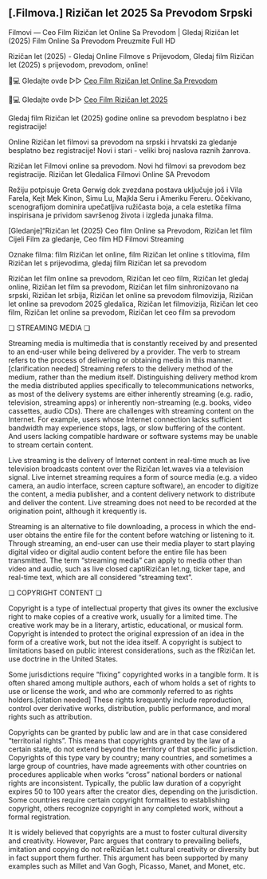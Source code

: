 ## [.Filmova.] Rizičan let 2025 Sa Prevodom Srpski

Filmovi — Ceo Film Rizičan let Online Sa Prevodom | Gledaj Rizičan let (2025) Film Online Sa Prevodom Preuzmite Full HD

Rizičan let (2025) - Gledaj Online Filmove s Prijevodom, Gledaj film Rizičan let (2025) s prijevodom, prevodom, online!

📱💻 Gledajte ovde ▷▷ [Ceo Film Rizičan let Online Sa Prevodom](https://t.co/35LV8AsNDw)

📱💻 Gledajte ovde ▷▷ [Ceo Film Rizičan let 2025](https://t.co/35LV8AsNDw)

Gledaj film Rizičan let (2025) godine online sa prevodom besplatno i bez registracije!

Online Rizičan let filmovi sa prevodom na srpski i hrvatski za gledanje besplatno bez registracije! Novi i stari - veliki broj naslova raznih žanrova.

Rizičan let Filmovi online sa prevodom. Novi hd filmovi sa prevodom bez registracije. Rizičan let Gledalica Filmovi Online SA Prevodom

Režiju potpisuje Greta Gerwig dok zvezdana postava uključuje još i Vila Farela, Kejt Mek Kinon, Simu Lu, Majkla Seru i Ameriku Fereru. Očekivano, scenografijom dominira upečatljiva ružičasta boja, a cela estetika filma inspirisana je prividom savršenog života i izgleda junaka filma.

[Gledanje]“Rizičan let (2025) Ceo film Online sa Prevodom, Rizičan let film Cijeli Film za gledanje, Ceo film HD Filmovi Streaming

Oznake filma: film Rizičan let online, film Rizičan let online s titlovima, film Rizičan let s prijevodima, gledaj film Rizičan let sa prevodom

Rizičan let film online sa prevodom, Rizičan let ceo film, Rizičan let gledaj online, Rizičan let film sa prevodom, Rizičan let film sinhronizovano na srpski, Rizičan let srbija, Rizičan let online sa prevodom filmovizija, Rizičan let online sa prevodom 2025 gledalica, Rizičan let filmovizija, Rizičan let ceo film, Rizičan let online sa prevodom, Rizičan let ceo film sa prevodom

❏ STREAMING MEDIA ❏

Streaming media is multimedia that is constantly received by and presented to an end-user while being delivered by a provider. The verb to stream refers to the process of delivering or obtaining media in this manner.[clarification needed] Streaming refers to the delivery method of the medium, rather than the medium itself. Distinguishing delivery method krom the media distributed applies specifically to telecommunications networks, as most of the delivery systems are either inherently streaming (e.g. radio, television, streaming apps) or inherently non-streaming (e.g. books, video cassettes, audio CDs). There are challenges with streaming content on the Internet. For example, users whose Internet connection lacks sufficient bandwidth may experience stops, lags, or slow buffering of the content. And users lacking compatible hardware or software systems may be unable to stream certain content.

Live streaming is the delivery of Internet content in real-time much as live television broadcasts content over the Rizičan let.waves via a television signal. Live internet streaming requires a form of source media (e.g. a video camera, an audio interface, screen capture software), an encoder to digitize the content, a media publisher, and a content delivery network to distribute and deliver the content. Live streaming does not need to be recorded at the origination point, although it krequently is.

Streaming is an alternative to file downloading, a process in which the end-user obtains the entire file for the content before watching or listening to it. Through streaming, an end-user can use their media player to start playing digital video or digital audio content before the entire file has been transmitted. The term “streaming media” can apply to media other than video and audio, such as live closed captiRizičan let.ng, ticker tape, and real-time text, which are all considered “streaming text”.

❏ COPYRIGHT CONTENT ❏

Copyright is a type of intellectual property that gives its owner the exclusive right to make copies of a creative work, usually for a limited time. The creative work may be in a literary, artistic, educational, or musical form. Copyright is intended to protect the original expression of an idea in the form of a creative work, but not the idea itself. A copyright is subject to limitations based on public interest considerations, such as the fRizičan let. use doctrine in the United States.

Some jurisdictions require “fixing” copyrighted works in a tangible form. It is often shared among multiple authors, each of whom holds a set of rights to use or license the work, and who are commonly referred to as rights holders.[citation needed] These rights krequently include reproduction, control over derivative works, distribution, public performance, and moral rights such as attribution.

Copyrights can be granted by public law and are in that case considered “territorial rights”. This means that copyrights granted by the law of a certain state, do not extend beyond the territory of that specific jurisdiction. Copyrights of this type vary by country; many countries, and sometimes a large group of countries, have made agreements with other countries on procedures applicable when works “cross” national borders or national rights are inconsistent. Typically, the public law duration of a copyright expires 50 to 100 years after the creator dies, depending on the jurisdiction. Some countries require certain copyright formalities to establishing copyright, others recognize copyright in any completed work, without a formal registration.

It is widely believed that copyrights are a must to foster cultural diversity and creativity. However, Parc argues that contrary to prevailing beliefs, imitation and copying do not reRizičan let.t cultural creativity or diversity but in fact support them further. This argument has been supported by many examples such as Millet and Van Gogh, Picasso, Manet, and Monet, etc.
